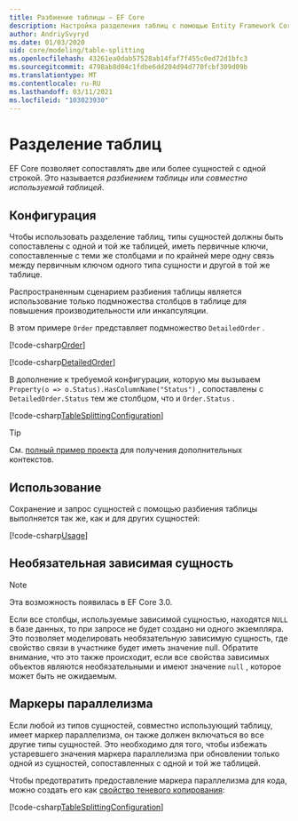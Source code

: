 ```yaml
---
title: Разбиение таблицы — EF Core
description: Настройка разделения таблиц с помощью Entity Framework Core
author: AndriySvyryd
ms.date: 01/03/2020
uid: core/modeling/table-splitting
ms.openlocfilehash: 43261ea0dab57528ab14faf7f455c0ed72d1bfc3
ms.sourcegitcommit: 4798ab8d04c1fdbe6dd204d94d770fcbf309d09b
ms.translationtype: MT
ms.contentlocale: ru-RU
ms.lasthandoff: 03/11/2021
ms.locfileid: "103023930"
---
```

# <a name="table-splitting"></a>Разделение таблиц

EF Core позволяет сопоставлять две или более сущностей с одной строкой. Это называется _разбиением таблицы_ или _совместно используемой таблицей_.

## <a name="configuration"></a>Конфигурация

Чтобы использовать разделение таблиц, типы сущностей должны быть сопоставлены с одной и той же таблицей, иметь первичные ключи, сопоставленные с теми же столбцами и по крайней мере одну связь между первичным ключом одного типа сущности и другой в той же таблице.

Распространенным сценарием разбиения таблицы является использование только подмножества столбцов в таблице для повышения производительности или инкапсуляции.

В этом примере `Order` представляет подмножество `DetailedOrder` .

[!code-csharp[Order](../../../samples/core/Modeling/TableSplitting/Order.cs?name=Order)]

[!code-csharp[DetailedOrder](../../../samples/core/Modeling/TableSplitting/DetailedOrder.cs?name=DetailedOrder)]

В дополнение к требуемой конфигурации, которую мы вызываем `Property(o => o.Status).HasColumnName("Status")` , сопоставлены с `DetailedOrder.Status` тем же столбцом, что и `Order.Status` .

[!code-csharp[TableSplittingConfiguration](../../../samples/core/Modeling/TableSplitting/TableSplittingContext.cs?name=TableSplitting)]

> [!TIP]
> См. [полный пример проекта](https://github.com/dotnet/EntityFramework.Docs/tree/main/samples/core/Modeling/TableSplitting) для получения дополнительных контекстов.

## <a name="usage"></a>Использование

Сохранение и запрос сущностей с помощью разбиения таблицы выполняется так же, как и для других сущностей:

[!code-csharp[Usage](../../../samples/core/Modeling/TableSplitting/Program.cs?name=Usage)]

## <a name="optional-dependent-entity"></a>Необязательная зависимая сущность

> [!NOTE]
> Эта возможность появилась в EF Core 3.0.

Если все столбцы, используемые зависимой сущностью, находятся `NULL` в базе данных, то при запросе не будет создано ни одного экземпляра. Это позволяет моделировать необязательную зависимую сущность, где свойство связи в участнике будет иметь значение null. Обратите внимание, что это также происходит, если все свойства зависимых объектов являются необязательными и имеют значение `null` , которое может быть не ожидаемым.

## <a name="concurrency-tokens"></a>Маркеры параллелизма

Если любой из типов сущностей, совместно использующий таблицу, имеет маркер параллелизма, он также должен включаться во все другие типы сущностей. Это необходимо для того, чтобы избежать устаревшего значения маркера параллелизма при обновлении только одной из сущностей, сопоставленных с одной и той же таблицей.

Чтобы предотвратить предоставление маркера параллелизма для кода, можно создать его как [свойство теневого копирования](xref:core/modeling/shadow-properties):

[!code-csharp[TableSplittingConfiguration](../../../samples/core/Modeling/TableSplitting/TableSplittingContext.cs?name=ConcurrencyToken&highlight=2)]
